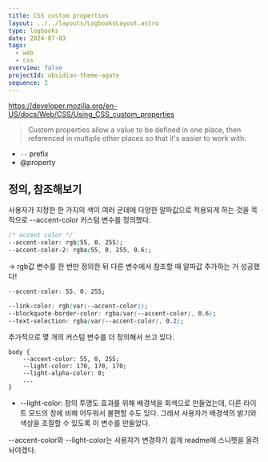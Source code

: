 ```yaml
---
title: CSS custom properties
layout: ../../layouts/LogbooksLayout.astro
type: logbooks
date: 2024-07-03
tags:
  - web
  - css
overview: false
projectId: obsidian-theme-agate
sequence: 2
---
```

https://developer.mozilla.org/en-US/docs/Web/CSS/Using_CSS_custom_properties
> Custom properties allow a value to be defined in one place, then referenced in multiple other places so that it's easier to work with.

-  `--` prefix
- @property

## 정의, 참조해보기
사용자가 지정한 한 가지의 색이 여러 군데에 다양한 알파값으로 적용되게 하는 것을 목적으로 --accent-color 커스텀 변수를 정의했다.
```css
/* accent color */
--accent-color: rgb(55, 0, 255);
--accent-color-2: rgba(55, 0, 255, 0.6);
```

→ rgb값 변수를 한 번만 정의한 뒤 다른 변수에서 참조할 때 알파값 추가하는 거 성공했다!
```css
--accent-color: 55, 0, 255;

--link-color: rgb(var(--accent-color));
--blockquote-border-color: rgba(var(--accent-color), 0.6);
--text-selection: rgba(var(--accent-color), 0.2);
```


추가적으로 몇 개의 커스텀 변수를 더 정의해서 쓰고 있다.
```
body {
	--accent-color: 55, 0, 255;
	--light-color: 170, 170, 170;
	--light-alpha-color: 0;
	...
}
```
-  --light-color: 창의 투명도 효과를 위해 배경색을 회색으로 만들었는데, 다른 라이트 모드의 창에 비해 어두워서 불편할 수도 있다. 그래서 사용자가 배경색의 밝기와 색상을 조절할 수 있도록 이 변수를 만들었다.

--accent-color와 --light-color는 사용자가 변경하기 쉽게 readme에 스니펫을 올려놔야겠다.